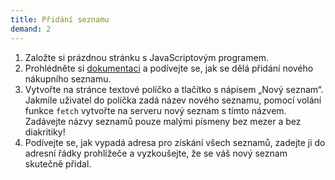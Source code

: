 ```yaml
---
title: Přidání seznamu
demand: 2
---
```


1. Založte si prázdnou stránku s JavaScriptovým programem.
1. Prohlédněte si [dokumentaci](https://apps.kodim.cz/daweb/shoplist/) a podívejte se, jak se dělá přidání nového nákupního seznamu.
1. Vytvořte na stránce textové políčko a tlačítko s nápisem „Nový seznam“. Jakmile uživatel do políčka zadá název nového seznamu, pomocí volání funkce `fetch` vytvořte na serveru nový seznam s tímto názvem. Zadávejte názvy seznamů pouze malými písmeny bez mezer a bez diakritiky!
1. Podívejte se, jak vypadá adresa pro získání všech seznamů, zadejte ji do adresní řádky prohlížeče a vyzkoušejte, že se váš nový seznam skutečně přidal.
